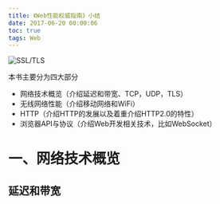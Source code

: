 ```yaml
---
title: 《Web性能权威指南》小结
date: 2017-06-20 00:00:06
toc: true
tags: Web
---
```


![SSL/TLS](/images/web_performance.png)

本书主要分为四大部分

+ 网络技术概览（介绍延迟和带宽、TCP，UDP，TLS）
+ 无线网络性能（介绍移动网络和WiFi）
+ HTTP（介绍HTTP的发展以及着重介绍HTTP2.0的特性）
+ 浏览器API与协议（介绍Web开发相关技术，比如WebSocket）


# 一、网络技术概览

## 延迟和带宽

